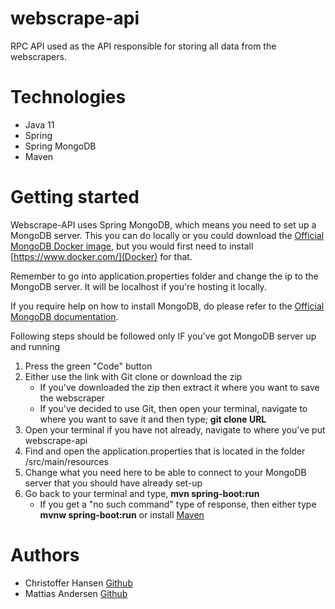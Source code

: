 # webscrape-api
RPC API used as the API responsible for storing all data from the webscrapers.

# Technologies
 - Java 11
 - Spring
 - Spring MongoDB
 - Maven

# Getting started

Webscrape-API uses Spring MongoDB, which means you need to set up a MongoDB server. This you can do locally or you could download the [Official MongoDB Docker image](https://hub.docker.com/_/mongo), but you would first need to install [https://www.docker.com/](Docker) for that.

<p>Remember to go into application.properties folder and change the ip to the MongoDB server. It will be localhost if you're hosting it locally.</p>

If you require help on how to install MongoDB, do please refer to the [Official MongoDB documentation](https://docs.mongodb.com/manual/introduction).<br>

Following steps should be followed only IF you've got MongoDB server up and running
 1. Press the green "Code" button
 2. Either use the link with Git clone or download the zip
    - If you've downloaded the zip then extract it where you want to save the webscraper
    - If you've decided to use Git, then open your terminal, navigate to where you want to save it and then type; **git clone URL**
 3. Open your terminal if you have not already, navigate to where you've put webscrape-api
 4. Find and open the application.properties that is located in the folder /src/main/resources
 5. Change what you need here to be able to connect to your MongoDB server that you should have already set-up
 6. Go back to your terminal and type, **mvn spring-boot:run**
    - If you get a "no such command" type of response, then either type **mvnw spring-boot:run** or install [Maven](https://maven.apache.org/install.html)
 
 # Authors
  - Christoffer Hansen [Github](https://github.com/HansenChristoffer)
  - Mattias Andersen [Github](https://github.com/SiggeCinnamon)

